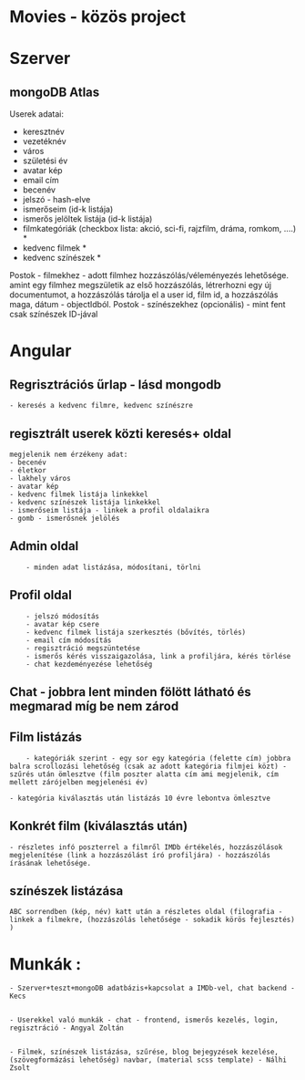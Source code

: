 # Movies - közös project

# Szerver
## mongoDB Atlas 
Userek adatai:
- keresztnév
- vezetéknév
- város
- születési év
- avatar kép
- email cím
- becenév
- jelszó - hash-elve
- ismerőseim (id-k listája)
- ismerős jelöltek listája (id-k listája)
- filmkategóriák (checkbox lista: akció, sci-fi, rajzfilm, dráma, romkom, ....) *
- kedvenc filmek * 
- kedvenc színészek *

Postok - filmekhez
	- adott filmhez hozzászólás/véleményezés lehetősége. 
		  amint egy filmhez megszületik az első hozzászólás, létrerhozni egy új documentumot, a hozzászólás tárolja el a user id, film id, a hozzászólás maga, dátum - objectIdból.
Postok - színészekhez (opcionális)
		- mint fent csak színészek ID-jával


# Angular
##	Regrisztrációs űrlap - lásd mongodb
	- keresés a kedvenc filmre, kedvenc színészre

## regisztrált userek közti keresés+ oldal
	megjelenik nem érzékeny adat: 
	- becenév
	- életkor
	- lakhely város
	- avatar kép
	- kedvenc filmek listája linkekkel
	- kedvenc színészek listája linkekkel
	- ismerőseim listája - linkek a profil oldalaikra
	- gomb - ismerősnek jelölés

## Admin oldal 
		- minden adat listázása, módosítani, törlni

## Profil oldal
		- jelszó módosítás
		- avatar kép csere
		- kedvenc filmek listája szerkesztés (bővítés, törlés)
		- email cím módosítás
		- regisztráció megszüntetése
		- ismerős kérés visszaigazolása, link a profiljára, kérés törlése
		- chat kezdeményezése lehetőség
	
## Chat - jobbra lent minden fölött látható és megmarad míg be nem zárod

## Film listázás
		- kategóriák szerint - egy sor egy kategória (felette cím) jobbra balra scrollozási lehetőség (csak az adott kategória filmjei közt) - szűrés után ömlesztve (film poszter alatta cím ami megjelenik, cím mellett zárójelben megjelenési év) 
	
	- kategória kiválasztás után listázás 10 évre lebontva ömlesztve

## Konkrét film (kiválasztás után) 
    - részletes infó poszterrel a filmről IMDb értékelés, hozzászólások megjelenítése (link a hozzászólást író profiljára) - hozzászólás írásának lehetősége.

## színészek listázása 
    ABC sorrendben (kép, név) katt után a részletes oldal (filografia - linkek a filmekre, (hozzászólás lehetősége - sokadik körös fejlesztés) )



# Munkák :

	- Szerver+teszt+mongoDB adatbázis+kapcsolat a IMDb-vel, chat backend - Kecs


	- Userekkel való munkák - chat - frontend, ismerős kezelés, login, regisztráció - Angyal Zoltán


	- Filmek, színészek listázása, szűrése, blog bejegyzések kezelése, (szövegformázási lehetőség) navbar, (material scss template) - Nálhi Zsolt

	